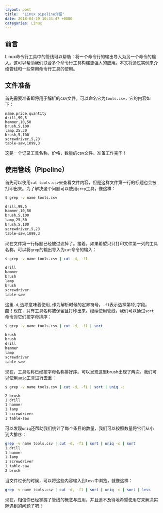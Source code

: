 ```yaml
---
layout: post
title:  "Linux pipeline介绍"
date: 2018-04-29 10:34:47 +0800
categories: Linux
---
```


## 前言
Linux命令行工具中的管线可以帮助：将一个命令行的输出导入为另一个命令的输入。这可以帮助我们联合多个命令行工具构建更强大的应用。本文将通过实例来介绍管线和一些常用命令行工具的使用。

## 文件准备
首先需要准备即将用于解析的csv文件，可以命名它为`tools.csv`，它的内容如下：
```
name,price,quantity
drill,99,5
hammer,10,50
brush,5,100
lamp,25,30
brush,5,100
screwdriver,5,23
table-saw,1099,3
```
这是一个记录工具名称，价格，数量的csv文件。准备工作完毕！

## 使用管线（Pipeline）
首先可以使用`cat tools.csv`来查看文件内容，但是这样文件第一行的标题也会被打印出来。为了解决这个问题可以使用`grep`工具，像这样：
```bash
$ grep -v name tools.csv

drill,99,5
hammer,10,50
brush,5,100
lamp,25,30
brush,5,100
screwdriver,5,23
table-saw,1099,3
```
现在文件第一行标题已经被过滤掉了。接着，如果希望只只打印文件第一列的工具名称，可以将`grep`的输出导入为`cut`命令的输入：
```bash
$ grep -v name tools.csv | cut -d, -f1

drill
hammer
brush
lamp
brush
screwdriver
table-saw
```
这里`-d,`选项意味着使用`,`作为解析时候的定界符号，`-f1`表示选择第1列字段。
酷！现在，只有工具名称被保留且打印出来。继续使用管线，我们可以通过`sort`命令对它们按字母排序：
```bash
$ grep -v name tools.csv | cut -d, -f1 | sort

brush
brush
drill
hammer
lamp
screwdriver
table-saw
```
现在，工具名称已经按字母名称排好序。可以发现这里brush出现了两次。我们可以使用`uniq`工具进行去重：
```bash
$ grep -v name tools.csv | cut -d, -f1 | sort | uniq -c

2 brush
1 drill
1 hammer
1 lamp
1 screwdriver
1 table-saw
```
可以发现`uniq`还帮助我们统计了每个条目的数量，我们可以按照数量将它们从小到大排序：
```bash
grep -v name tools.csv | cut -d, -f1 | sort | uniq -c | sort 
1 drill
1 hammer
1 lamp
1 screwdriver
1 table-saw
2 brush
```
当文件过长的时候，可以将这些内容输入到`less`中浏览，就像这样：
```bash
grep -v name tools.csv | cut -d, -f1 | sort | uniq -c | sort | less
```
现在，相信你已经掌握了管线的概念与应用，并且迫不及待地希望使用它来解决实际遇到的问题了吧！

